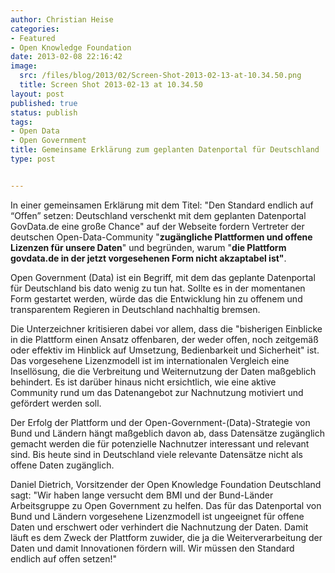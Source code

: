 ```yaml
---
author: Christian Heise
categories:
- Featured
- Open Knowledge Foundation
date: 2013-02-08 22:16:42
image:
  src: /files/blog/2013/02/Screen-Shot-2013-02-13-at-10.34.50.png
  title: Screen Shot 2013-02-13 at 10.34.50
layout: post
published: true
status: publish
tags:
- Open Data
- Open Government
title: Gemeinsame Erklärung zum geplanten Datenportal für Deutschland
type: post


---
```


In einer gemeinsamen Erklärung mit dem Titel: "Den Standard endlich auf “Offen” setzen: Deutschland verschenkt mit dem geplanten Datenportal GovData.de eine große Chance" auf der Webseite  fordern Vertreter der deutschen Open-Data-Community "**zugängliche Plattformen und offene Lizenzen für unsere Daten**" und begründen, warum "**die Plattform govdata.de in der jetzt vorgesehenen Form nicht akzaptabel ist"**.

Open Government (Data) ist ein Begriff, mit dem das geplante Datenportal für Deutschland bis dato wenig zu tun hat. Sollte es in der momentanen Form gestartet werden, würde das die Entwicklung hin zu offenem und transparentem Regieren in Deutschland nachhaltig bremsen.

Die Unterzeichner kritisieren dabei vor allem, dass die "bisherigen Einblicke in die Plattform einen Ansatz offenbaren, der weder offen, noch zeitgemäß oder effektiv im Hinblick auf Umsetzung, Bedienbarkeit und Sicherheit" ist. Das vorgesehene Lizenzmodell ist im internationalen Vergleich eine Insellösung, die die Verbreitung und Weiternutzung der Daten maßgeblich behindert. Es ist darüber hinaus nicht ersichtlich, wie eine aktive Community rund um das Datenangebot zur Nachnutzung motiviert und gefördert werden soll.

Der Erfolg der Plattform und der Open-Government-(Data)-Strategie von Bund und Ländern hängt maßgeblich davon ab, dass Datensätze zugänglich gemacht werden die für potenzielle Nachnutzer interessant und relevant sind. Bis heute sind in Deutschland viele relevante Datensätze nicht als offene Daten zugänglich.

Daniel Dietrich, Vorsitzender der Open Knowledge Foundation Deutschland sagt: "Wir haben lange versucht dem BMI und der Bund-Länder Arbeitsgruppe zu Open Government zu helfen. Das für das Datenportal von Bund und Ländern vorgesehene Lizenzmodell ist ungeeignet für offene Daten und erschwert oder verhindert die Nachnutzung der Daten. Damit läuft es dem Zweck der Plattform zuwider, die ja die Weiterverarbeitung der Daten und damit Innovationen fördern will. Wir müssen den Standard endlich auf offen setzen!"
